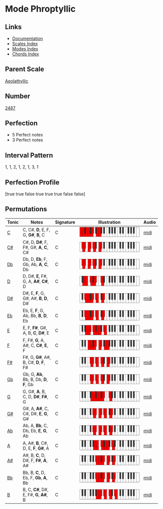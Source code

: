 # Mode Phroptyllic

## Links

- [Documentation](index.md)
- [Scales Index](Scales.md)
- [Modes Index](Modes.md)
- [Chords Index](Chords.md)

## Parent Scale

[Aeolathyllic](ScaleAeolathyllic.md)

## Number

[2487](https://ianring.com/musictheory/scales/2487)

## Perfection

- 5 Perfect notes
- 3 Perfect notes

## Interval Pattern

1, 1, 2, 1, 2, 1, 3, 1

## Perfection Profile

[true true false true true true false false]

## Permutations

| Tonic | Notes | Signature | Illustration | Audio |
|-------|-------|-----------|--------------|-------|
| [C](ModeCNaturalPhroptyllic.md) | C, C#, **D**, E, F, G, **G#**, **B**, C | C | ![CNaturalPhroptyllic](ModeCNaturalPhroptyllic.png) | [midi](https://github.com/edipermadi/music/blob/main/docs/ModeCNaturalPhroptyllic.mid?raw=true) |
| [C#](ModeCSharpPhroptyllic.md) | C#, D, **D#**, F, F#, G#, **A**, **C**, C# | C | ![CSharpPhroptyllic](ModeCSharpPhroptyllic.png) | [midi](https://github.com/edipermadi/music/blob/main/docs/ModeCSharpPhroptyllic.mid?raw=true) |
| [Db](ModeDFlatPhroptyllic.md) | Db, D, **Eb**, F, Gb, Ab, **A**, **C**, Db | C | ![DFlatPhroptyllic](ModeDFlatPhroptyllic.png) | [midi](https://github.com/edipermadi/music/blob/main/docs/ModeDFlatPhroptyllic.mid?raw=true) |
| [D](ModeDNaturalPhroptyllic.md) | D, D#, **E**, F#, G, A, **A#**, **C#**, D | C | ![DNaturalPhroptyllic](ModeDNaturalPhroptyllic.png) | [midi](https://github.com/edipermadi/music/blob/main/docs/ModeDNaturalPhroptyllic.mid?raw=true) |
| [D#](ModeDSharpPhroptyllic.md) | D#, E, **F**, G, G#, A#, **B**, **D**, D# | C | ![DSharpPhroptyllic](ModeDSharpPhroptyllic.png) | [midi](https://github.com/edipermadi/music/blob/main/docs/ModeDSharpPhroptyllic.mid?raw=true) |
| [Eb](ModeEFlatPhroptyllic.md) | Eb, E, **F**, G, Ab, Bb, **B**, **D**, Eb | C | ![EFlatPhroptyllic](ModeEFlatPhroptyllic.png) | [midi](https://github.com/edipermadi/music/blob/main/docs/ModeEFlatPhroptyllic.mid?raw=true) |
| [E](ModeENaturalPhroptyllic.md) | E, F, **F#**, G#, A, B, **C**, **D#**, E | C | ![ENaturalPhroptyllic](ModeENaturalPhroptyllic.png) | [midi](https://github.com/edipermadi/music/blob/main/docs/ModeENaturalPhroptyllic.mid?raw=true) |
| [F](ModeFNaturalPhroptyllic.md) | F, F#, **G**, A, A#, C, **C#**, **E**, F | C | ![FNaturalPhroptyllic](ModeFNaturalPhroptyllic.png) | [midi](https://github.com/edipermadi/music/blob/main/docs/ModeFNaturalPhroptyllic.mid?raw=true) |
| [F#](ModeFSharpPhroptyllic.md) | F#, G, **G#**, A#, B, C#, **D**, **F**, F# | C | ![FSharpPhroptyllic](ModeFSharpPhroptyllic.png) | [midi](https://github.com/edipermadi/music/blob/main/docs/ModeFSharpPhroptyllic.mid?raw=true) |
| [Gb](ModeGFlatPhroptyllic.md) | Gb, G, **Ab**, Bb, B, Db, **D**, **F**, Gb | C | ![GFlatPhroptyllic](ModeGFlatPhroptyllic.png) | [midi](https://github.com/edipermadi/music/blob/main/docs/ModeGFlatPhroptyllic.mid?raw=true) |
| [G](ModeGNaturalPhroptyllic.md) | G, G#, **A**, B, C, D, **D#**, **F#**, G | C | ![GNaturalPhroptyllic](ModeGNaturalPhroptyllic.png) | [midi](https://github.com/edipermadi/music/blob/main/docs/ModeGNaturalPhroptyllic.mid?raw=true) |
| [G#](ModeGSharpPhroptyllic.md) | G#, A, **A#**, C, C#, D#, **E**, **G**, G# | C | ![GSharpPhroptyllic](ModeGSharpPhroptyllic.png) | [midi](https://github.com/edipermadi/music/blob/main/docs/ModeGSharpPhroptyllic.mid?raw=true) |
| [Ab](ModeAFlatPhroptyllic.md) | Ab, A, **Bb**, C, Db, Eb, **E**, **G**, Ab | C | ![AFlatPhroptyllic](ModeAFlatPhroptyllic.png) | [midi](https://github.com/edipermadi/music/blob/main/docs/ModeAFlatPhroptyllic.mid?raw=true) |
| [A](ModeANaturalPhroptyllic.md) | A, A#, **B**, C#, D, E, **F**, **G#**, A | C | ![ANaturalPhroptyllic](ModeANaturalPhroptyllic.png) | [midi](https://github.com/edipermadi/music/blob/main/docs/ModeANaturalPhroptyllic.mid?raw=true) |
| [A#](ModeASharpPhroptyllic.md) | A#, B, **C**, D, D#, F, **F#**, **A**, A# | C | ![ASharpPhroptyllic](ModeASharpPhroptyllic.png) | [midi](https://github.com/edipermadi/music/blob/main/docs/ModeASharpPhroptyllic.mid?raw=true) |
| [Bb](ModeBFlatPhroptyllic.md) | Bb, B, **C**, D, Eb, F, **Gb**, **A**, Bb | C | ![BFlatPhroptyllic](ModeBFlatPhroptyllic.png) | [midi](https://github.com/edipermadi/music/blob/main/docs/ModeBFlatPhroptyllic.mid?raw=true) |
| [B](ModeBNaturalPhroptyllic.md) | B, C, **C#**, D#, E, F#, **G**, **A#**, B | C | ![BNaturalPhroptyllic](ModeBNaturalPhroptyllic.png) | [midi](https://github.com/edipermadi/music/blob/main/docs/ModeBNaturalPhroptyllic.mid?raw=true) |
